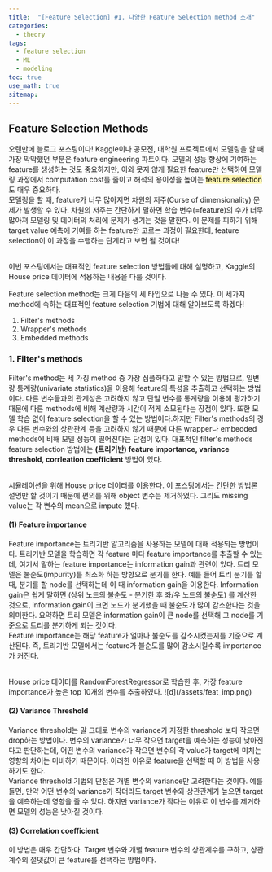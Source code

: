 ```yaml
---
title:  "[Feature Selection] #1. 다양한 Feature Selection method 소개"
categories:
  - theory
tags:
  - feature selection
  - ML
  - modeling
toc: true
use_math: true
sitemap: 
---
```

## Feature Selection Methods
오랜만에 블로그 포스팅이다! Kaggle이나 공모전, 대학원 프로젝트에서 모델링을 할 때 가장 막막했던 부분은 feature engineering 파트이다. 모델의 성능 향상에 기여하는 feature를 생성하는 것도 중요하지만,
이와 못지 않게 필요한 feature만 선택하여 모델링 과정에서 computation cost를 줄이고 해석의 용이성을 높이는 <mark style='background-color: #fff5b1'> feature selection </mark> 도 매우 중요하다.
<br>
모델링을 할 때, feature가 너무 많아지면 차원의 저주(Curse of dimensionality) 문제가 발생할 수 있다. 차원의 저주는 간단하게 말하면 학습 변수(=feature)의 수가 너무 많아져 모델링 및 데이터의 처리에 문제가
생기는 것을 말한다. 이 문제를 피하기 위해 target value 예측에 기여를 하는 feature만 고르는 과정이 필요한데, feature selection이 이 과정을 수행하는 단계라고 보면 될 것이다!

<br>
이번 포스팅에서는 대표적인 feature selection 방법들에 대해 설명하고, Kaggle의 House price 데이터에 적용하는 내용을 다룰 것이다.

<br>

Feature selection method는 크게 다음의 세 타입으로 나눌 수 있다. 이 세가지 method에 속하는 대표적인 feature selection 기법에 대해 알아보도록 하겠다!
 1. Filter's methods
 2. Wrapper's methods
 3. Embedded methods
 
### 1. Filter's methods
Filter's method는 세 가징 method 중 가장 심플하다고 말할 수 있는 방법으로, 일변량 통계량(univariate statistics)을 이용해 feature의 특성을 추출하고 선택하는 방법이다. 다른 변수들과의 관계성은 고려하지 않고 단일 변수를 통계량을 이용해 평가하기 때문에 다른 methods에 비해 계산량과 시간이 적게 소모된다는 장점이 있다. 또한 모델 학습 없이 feature selection을 할 수 있는 방법이다.하지만 Filter's methods의 경우 다른 변수와의 상관관계 등을 고려하지 않기 때문에 다른 wrapper나 embedded methods에 비해 모델 성능이 떨어진다는 단점이 있다.
대표적인 filter's methods feature selection 방법에는 **(트리기반) feature importance, variance threshold, corrleation coefficient** 방법이 있다. 
 
<br>
시뮬레이션을 위해 House price 데이터를 이용한다. 이 포스팅에서는 간단한 방법론 설명만 할 것이기 때문에 편의를 위해 object 변수는 제거하였다. 그리도 missing value는 각 변수의 mean으로 impute 했다.
 
#### (1) Feature importance
Feature importance는 트리기반 알고리즘을 사용하는 모델에 대해 적용되는 방법이다. 트리기반 모델을 학습하면 각 feature 마다 feature importance를 추출할 수 있는데, 여기서 말하는 feature importance는 information gain과 관련이 있다. 트리 모델은 불순도(impurity)를 최소화 하는 방향으로 분기를 한다. 예를 들어 트리 분기를 할 때, 분기를 할 node를 선택하는데 이 때 information gain을 이용한다. Information gain은 쉽게 말하면 (상위 노드의 불순도 - 분기한 후 좌/우 노드의 불순도) 를 계산한 것으로, information gain이 크면 노드가 분기했을 때 불순도가 많이 감소한다는 것을 의미한다. 요약하면 트리 모델은 information gain이 큰 node를 선택해 그 node를 기준으로 트리를 분기하게 되는 것이다. 
<br>
Feature importance는 해당 feature가 얼마나 불순도를 감소시켰는지를 기준으로 계산된다. 즉, 트리기반 모델에서는 feature가 불순도를 많이 감소시킬수록 importance가 커진다.

<br>
House price 데이터를 RandomForestRegressor로 학습한 후, 가장 feature importance가 높은 top 10개의 변수를 추출하였다.
![d](/assets/feat_imp.png)


 
#### (2) Variance Threshold
Variance threshold는 말 그대로 변수의 variance가 지정한 threshold 보다 작으면 drop하는 방법이다. 변수의 variance가 너무 작으면 target을 예측하는 성능이 낮아진다고 판단하는데, 어떤 변수의 variance가 작으면 변수의 각 value가 target에 미치는 영향의 차이는 미비하기 때문이다. 이러한 이유로 feature을 선택할 때 이 방법을 사용하기도 한다.
<br>
Variance threshold 기법의 단점은 개별 변수의 variance만 고려한다는 것이다. 예를 들면, 만약 어떤 변수의 variance가 작더라도 target 변수와 상관관계가 높으면 target을 예측하는데 영향을 줄 수 있다. 하지만 variance가 작다는 이유로 이 변수를 제거하면 모델의 성능은 낮아질 것이다.

#### (3) Correlation coefficient
이 방법은 매우 간단하다. Target 변수와 개별 feature 변수의 상관계수를 구하고, 상관계수의 절댓값이 큰 feature를 선택하는 방법이다. 
 
 
